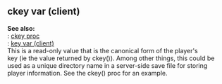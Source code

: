 ## ckey var (client)    
**See also:**    
:   [ckey proc](/proc/ckey)    
:   [key var (client)](/client/var/key)    
This is a read-only value that is the canonical form of the player\'s    
key (ie the value returned by ckey()). Among other things, this could be    
used as a unique directory name in a server-side save file for storing    
player information. See the ckey() proc for an example.  